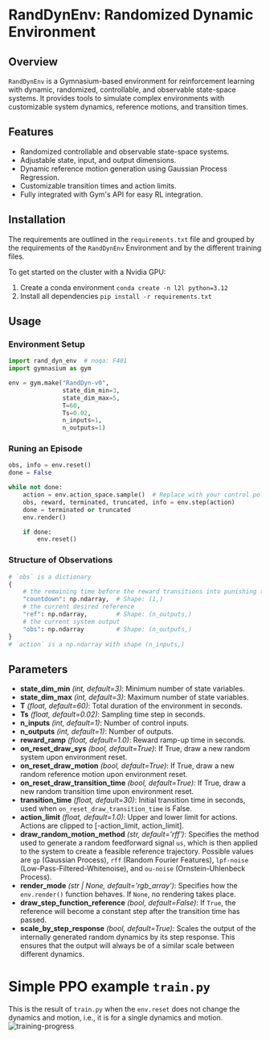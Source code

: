 # RandDynEnv: Randomized Dynamic Environment

## Overview

`RandDynEnv` is a Gymnasium-based environment for reinforcement learning with dynamic, randomized, controllable, and observable state-space systems. It provides tools to simulate complex environments with customizable system dynamics, reference motions, and transition times.

## Features

- Randomized controllable and observable state-space systems.
- Adjustable state, input, and output dimensions.
- Dynamic reference motion generation using Gaussian Process Regression.
- Customizable transition times and action limits.
- Fully integrated with Gym's API for easy RL integration.

## Installation

The requirements are outlined in the `requirements.txt` file and grouped by the requirements of the `RandDynEnv` Environment and by the different training files.

To get started on the cluster with a Nvidia GPU:
1) Create a conda environment `conda create -n l2l python=3.12`
2) Install all dependencies `pip install -r requirements.txt`

## Usage

### Environment Setup
```python
import rand_dyn_env  # noqa: F401
import gymnasium as gym

env = gym.make("RandDyn-v0", 
               state_dim_min=3, 
               state_dim_max=5, 
               T=60, 
               Ts=0.02, 
               n_inputs=1, 
               n_outputs=1)
```

### Runing an Episode
```python
obs, info = env.reset()
done = False

while not done:
    action = env.action_space.sample()  # Replace with your control policy
    obs, reward, terminated, truncated, info = env.step(action)
    done = terminated or truncated
    env.render()

    if done:
        env.reset()
```

### Structure of Observations
```python
# `obs` is a dictionary
{
    # the remaining time before the reward transitions into punishing tracking error
    "countdown": np.ndarray,  # Shape: (1,)
    # the current desired reference
    "ref": np.ndarray,        # Shape: (n_outputs,)
    # the current system output
    "obs": np.ndarray         # Shape: (n_outputs,)
}
# `action` is a np.ndarray with shape (n_inputs,)
```

## Parameters
- **state_dim_min** *(int, default=3)*: Minimum number of state variables.  
- **state_dim_max** *(int, default=3)*: Maximum number of state variables.  
- **T** *(float, default=60)*: Total duration of the environment in seconds.  
- **Ts** *(float, default=0.02)*: Sampling time step in seconds.  
- **n_inputs** *(int, default=1)*: Number of control inputs.  
- **n_outputs** *(int, default=1)*: Number of outputs.  
- **reward_ramp** *(float, default=1.0)*: Reward ramp-up time in seconds.  
- **on_reset_draw_sys** *(bool, default=True)*: If True, draw a new random system upon environment reset.  
- **on_reset_draw_motion** *(bool, default=True)*: If True, draw a new random reference motion upon environment reset.  
- **on_reset_draw_transition_time** *(bool, default=True)*: If True, draw a new random transition time upon environment reset.  
- **transition_time** *(float, default=30)*: Initial transition time in seconds, used when `on_reset_draw_transition_time` is False.  
- **action_limit** *(float, default=1.0)*: Upper and lower limit for actions. Actions are clipped to [-action_limit, action_limit]. 
- **draw_random_motion_method** *(str, default='rff')*: Specifies the method used to generate a random feedforward signal `us`, which is then applied to the system to create a feasible reference trajectory. Possible values are `gp` (Gaussian Process), `rff` (Random Fourier Features), `lpf-noise` (Low-Pass-Filtered-Whitenoise), and `ou-noise` (Ornstein-Uhlenbeck Process).  
- **render_mode** *(str | None, default='rgb_array')*: Specifies how the `env.render()` function behaves. If `None`, no rendering takes place.  
- **draw_step_function_reference** *(bool, default=False)*: If `True`, the reference will become a constant step after the transition time has passed.  
- **scale_by_step_response** *(bool, default=True)*: Scales the output of the internally generated random dynamics by its step response. This ensures that the output will always be of a similar scale between different dynamics.  

# Simple PPO example `train.py`
This is the result of `train.py` when the `env.reset` does not change the dynamics and motion, i.e., it is for a single dynamics and motion.
![training-progress](assets/video.gif)